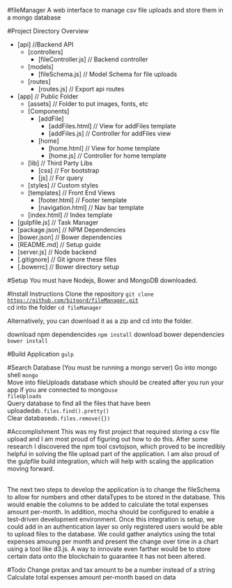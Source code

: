 #fileManager
A web interface to manage csv file uploads and store them in a mongo database

#Project Directory Overview
 * [api]  //Backend API
   * [controllers]
      * [fileController.js]   // Backend controller
   * [models] 
      * [fileSchema.js]       // Model Schema for file uploads
   * [routes]
      * [routes.js]           // Export api routes
 * [app] // Public Folder               
      * [assets]              // Folder to put images, fonts, etc
      * [Components]
          * [addFile]
              * [addFiles.html]     // View for addFiles template
              * [addFiles.js]       // Controller for addFiles view
          * [home]
              * [home.html]         // View for home template
              * [home.js]           // Controller for home template
      * [lib] // Third Party Libs
          * [css]                   // For bootstrap
          * [js]                    // For query
      * [styles] // Custom styles
      * [templates] // Front End Views
          * [footer.html] // Footer template
          * [navigation.html] // Nav bar template
      * [index.html] // Index template
 * [gulpfile.js]     // Task Manager
 * [package.json]    // NPM Dependencies
 * [bower.json]      // Bower dependencies
 * [README.md]       // Setup guide
 * [server.js]       // Node backend
 * [.gitignore]      // Git ignore these files
 * [.bowerrc]        // Bower directory setup 

#Setup
You must have Nodejs, Bower and MongoDB downloaded. 

#Install Instructions
Clone the repository <code>git clone https://github.com/bitgord/fileManager.git </code>
cd into the folder <code>cd fileManager</code>

Alternatively, you can download it as a zip and cd into the folder.

download npm dependencides <code>npm install</code>
download bower dependencies <code>bower install</code>

#Build Application
<code>gulp</code>

#Search Database (You must be running a mongo server)
Go into mongo shell <code>mongo</code><br>
Move into fileUploads database which should be created after you run your app if you are connected to mongo<code>use fileUploads</code><br>
Query database to find all the files that have been uploaded<code>db.files.find().pretty()</code><br>
Clear database<code>db.files.remove({})</code>

#Accomplishment
This was my first project that required storing a csv file upload and I am most proud of figuring out how to do this. After some research I discovered the npm tool csvtojson, which proved to be incredibly helpful in solving the file upload part of the application. I am also proud of the gulpfile build integration, which will help with scaling the application moving forward. <br><br>

The next two steps to develop the application is to change the fileSchema to allow for numbers and other dataTypes to be stored in the database. This would enable the columns to be added to calculate the total expenses amount per-month. In addition, mocha should be configured to enable a test-driven development environment. Once this integration is setup, we could add in an authentication layer so only registered users would be able to upload files to the database. We could gather analytics using the total expenses amoung per month and present the change over time in a chart using a tool like d3.js. A way to innovate even farther would be to store certain data onto the blockchain to guarantee it has not been altered. 

#Todo
Change pretax and tax amount to be a number instead of a string<br>
Calculate total expenses amount per-month based on data

